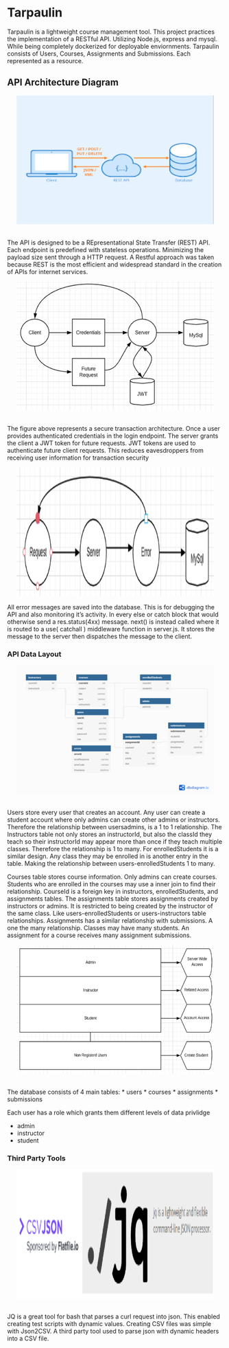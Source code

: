 # Tarpaulin

Tarpaulin is a lightweight course management tool. This project practices the implementation of a RESTful API. Utilizing Node.js, express and mysql. While being completely dockerized for deployable enviornments. Tarpaulin consists of Users, Courses, Assignments and Submissions. Each represented as a resource. 

## API Architecture Diagram

<p align="center">
  <img width="460" height="300" src="projimages/REST.png">
</p>
<br />
The API is designed to be a REpresentational State Transfer (REST) API. Each endpoint is predefined with stateless operations. Minimizing the payload size sent through a HTTP request. A Restful approach was taken because
REST is the most efficient and widespread standard in the creation of APIs for internet services. 

<p align="center">
  <img width="460" height="300" src="projimages/archfig1.png">
</p>
<br />
The figure above represents a secure transaction architecture. Once a user provides
authenticated credentials in the login endpoint. The server grants the client a JWT token for
future requests. JWT tokens are used to authenticate future client requests. This reduces
eavesdroppers from receiving user information for transaction security

<p align="center">
  <img width="460" height="300" src="projimages/archfig2.png">
</p>
All error messages are saved into the database. This is for debugging the API and also
monitoring it’s activity. In every else or catch block that would otherwise send a res.status(4xx)
message. next() is instead called where it is routed to a use( catchall ) middleware function in
server.js. It stores the message to the server then dispatches the message to the client.

### API Data Layout 
<p align="center">
  <img width="460" height="300" src="projimages/database.png">
</p>
<br />
Users store every user that creates an account. Any user can create a student account where
only admins can create other admins or instructors. Therefore the relationship between usersadmins, is a 1 to 1 relationship. The Instructors table not only stores an instructorId, but also the
classId they teach so their instructorId may appear more than once if they teach multiple
classes. Therefore the relationship is 1 to many. For enrolledStudents it is a similar design. Any
class they may be enrolled in is another entry in the table. Making the relationship between
users-enrolledStudents 1 to many.

Courses table stores course information. Only admins can create courses. Students who are
enrolled in the courses may use a inner join to find their relationship. CourseId is a foreign key
in instructors, enrolledStudents, and assignments tables. The assignments table stores
assignments created by instructors or admins. It is restricted to being created by the instructor of
the same class. Like users-enrolledStudents or users-instructors table relationships.
Assignments has a similar relationship with submissions. A one the many relationship. Classes
may have many students. An assignment for a course receives many assignment submissions.

<p align="center">
  <img width="460" height="300" src="projimages/plevel.png">
</p>
<br />
The database consists of 4 main tables:
* users
* courses
* assignments
* submissions

Each user has a role which grants them different levels of data privlidge 
* admin
* instructor
* student

### Third Party Tools 
<p align="center">
  <img width="460" height="300" src="projimages/tools.png">
</p>
<br />
JQ is a great tool for bash that parses a curl request into json. This enabled creating test scripts
with dynamic values. Creating CSV files was simple with Json2CSV. A third party tool used to
parse json with dynamic headers into a CSV file.